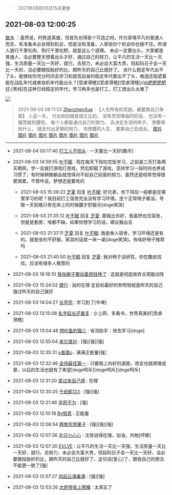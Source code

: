 > 2021年09月05日15点更新
<link rel="stylesheet" href="https://cdn.jsdelivr.net/gh/taotie6/sampleJSON@main/css/photo_show.css">


 ## 2021-08-03 12:00:25 

 [㪚木](https://www.coolapk.com/feed/28874020?shareKey=NmVlYzUyNzFhYTQ5NjEzMTc4MmQ~) ：虽然说，时势造英雄，但首先也得是个可造之材。作为家境平凡的普通人而言，有准备未必会得到机会，但是没有准备，人家给你个机会你也接不住。所谓人狼行千里吃肉，狗行千里吃粑，就是这么个道理。
未必一定要出头，大家都是普通人，没必要整天想着出头才好，通过自己的努力，让平凡的生活一天比一天强<!--break-->，生活质量一天比一天好，就行。去努力，未必会大富大贵，但起码日子会一天比一天好。没必要跟投胎好的比，跟昨天的自己比就好了。
谈什么稳定年代出不了头，能够给你充分时间去学习和提高自身的稳定年代都出不了头，难道还指望着能在战乱年代或者投机年代能出头？[受虐滑稽][受虐滑稽][受虐滑稽]//<a class="feed-link-uname" href="/u/肥肥肥肥仔">@肥肥肥肥仔</a>:[黑线]在这种已经稳定的年代，学习再多也是打工，打工想出头太难了 

<div class="album">
<img class="img-item" src="http://image.coolapk.com/feed/2021/0803/12/1081091_8a16658f_3221_6938@1080x2447.jpeg" />
</div>

> 2021-08-03 08:11:53 
> [ZhenzhenXue](https://www.coolapk.com/feed/28869239?shareKey=NjJiNzE2MDA5OTJjNjEzMTc4MmQ~) : 【人生所有的奖励，都要靠自己争取】 人这一生， 付出和回报是成正比的。 没有凭空降临的好运， 也没有一蹴而就的捷径， 每个人都是通过自己的努力， 去决定生活的样子。 想要得到什么， 就去付出足够的努力， 你想要的人生， 要靠自己去成全。 
[图片](http://image.coolapk.com/feed/2021/0803/08/1551455_ebdc8dbb_9505_8907@1440x3200.png)
[图片](http://image.coolapk.com/feed/2021/0803/08/1551455_bab3e542_9505_8909@1440x3200.png)
[图片](http://image.coolapk.com/feed/2021/0803/08/1551455_7bf8a102_9505_8911@1440x3200.png)
[图片](http://image.coolapk.com/feed/2021/0803/08/1551455_c520fa32_9505_8912@1440x3200.png)
[图片](http://image.coolapk.com/feed/2021/0803/08/1551455_2641aed9_9505_8914@1440x3200.png)
[图片](http://image.coolapk.com/feed/2021/0803/08/1551455_50412af7_9505_8916@1440x3200.png)
[图片](http://image.coolapk.com/feed/2021/0803/08/1551455_38809ee0_9505_8917@1440x3200.png)
[图片](http://image.coolapk.com/feed/2021/0803/08/1551455_ae438234_9505_8919@1440x3200.png)
[图片](http://image.coolapk.com/feed/2021/0803/08/1551455_f630a594_9505_8921@1440x3200.png)

 ------- 

- 2021-08-04 00:17:40 [打工人不低头](uid=1398190) : 一天要比一天好[酷币] 

- 2021-08-03 14:59:55 [叶不眠](uid=1910619) : 现在每天下班吃完饭学习，之前是三天打鱼两天晒网，学一会就打游戏打游戏，然后卸载了游戏，坚持学习一段时间也养成习惯了，有时候稍微躺会就觉得对不起自己前面的努力，虽然还是经常觉得很累很累。不管咋说，梦想还是要有的 

    - 2021-08-03 15:39:23 [芝夏](uid=3226904) 回复 [叶不眠](uid=1910619): 好兄弟，你下班后一般都是在哪里学习的呢？我目前打工宿舍完全没有学习环境，连个正常椅子都没。导致一天到晚只有在床上的时候腰才舒服点[doge笑哭] 

    - 2021-08-03 21:35:12 [叶不眠](uid=1910619) 回复 [芝夏](uid=3226904): 那我比你好，我虽然也住宿舍，但是是套房，啥都不缺。如果你想学习的话，建议搬出去 

    - 2021-08-03 21:37:11 [芝夏](uid=3226904) 回复 [叶不眠](uid=1910619): 我是单人宿舍，学习环境还是有的。就是坐的不舒服，家具的话就一床一桌[doge笑哭]。有啥好椅子推荐吗 

    - 2021-08-03 21:40:50 [叶不眠](uid=1910619) 回复 [芝夏](uid=3226904): 我对椅子没研究，你在酷安找找，应该有很多人推荐的 

- 2021-08-03 18:16:10 [我张麻子要站着把钱挣了](uid=3517371) : 这就是彻底放弃主观能动性 

- 2021-08-03 15:24:02 [捷行](uid=1629443) : 说的在理  定目标最好的参照物就是昨天的自己  强过昨天的自己就好 

- 2021-08-03 14:04:27 [长亭怨](uid=3223566) : 学习到了[牛啤] 

- 2021-08-03 13:15:08 [名字起长还重复](uid=485854) : 少上网，多看书，世界真美好[受虐滑稽] 

- 2021-08-03 13:04:48 [想吃鱼的猫儿](uid=2084496) : 省流助手：快去学习[doge] 

- 2021-08-03 12:55:04 [来忘错对](uid=542406) : [强][强][强] 

- 2021-08-03 12:35:31 [o蛋蛋o](uid=634872) : 满满正能量[强] 

- 2021-08-03 12:32:46 [全场最佳第一](uid=4858822) : 只要踏上向好的道路，改变也就顺理成章，以后的生活也就有了希望[doge呵斥][doge呵斥][doge呵斥] 

- 2021-08-03 12:31:20 [拿过来自己用](uid=1371810) : 在理 

- 2021-08-03 12:30:25 [千纸鹤123](uid=3472924) : [强][强] 

- 2021-08-03 12:21:46 [华而不为](uid=1212555) : [强] 

- 2021-08-03 12:10:18 [By情意](uid=2227064) : 正能量 

- 2021-08-03 12:08:54 [两套煎饼果子](uid=810336) : [强][强][强] 

- 2021-08-03 12:07:36 [半只小心心](uid=1559932) : 沈哥说得在理，加油，共勉[哼唧] 

- 2021-08-03 12:07:30 [EVLVE](uid=624501) : 让平凡的生活一天比一天强，生活质量一天比一天好，就行。去努力，未必会大富大贵，但起码日子会一天比一天好。没必要跟投胎好的比，跟昨天的自己比就好了。这句话[爱心]了，跟我自己的想法不能更一致了[强] 

- 2021-08-03 12:07:27 [风起云涌春潮](uid=2903311) : [强][强] 

- 2021-08-03 12:03:26 [大佬带我上荣耀](uid=3016539) : 太真实了 

